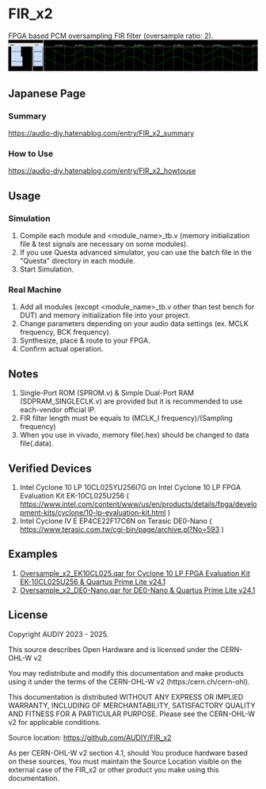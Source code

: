 # FIR_x2
FPGA based PCM oversampling FIR filter (oversample ratio: 2).  
![Image 1](/Images/image1.png)

## Japanese Page
### Summary
https://audio-diy.hatenablog.com/entry/FIR_x2_summary
### How to Use
https://audio-diy.hatenablog.com/entry/FIR_x2_howtouse

## Usage
### Simulation
1. Compile each module and <module_name>_tb.v (memory initialization file & test signals are necessary on some modules).
2. If you use Questa advanced simulator, you can use the batch file in the "Questa" directory in each module.
3. Start Simulation.
   
### Real Machine
1. Add all modules (except <module_name>_tb.v other than test bench for DUT) and memory initialization file into your project.
2. Change parameters depending on your audio data settings (ex. MCLK frequency, BCK frequency).
3. Synthesize, place & route to your FPGA.
4. Confirm actual operation.

## Notes
1. Single-Port ROM (SPROM.v) & Simple Dual-Port RAM (SDPRAM_SINGLECLK.v) are provided but it is recommended to use each-vendor official IP.
2. FIR filter length must be equals to (MCLK_I frequency)/(Sampling frequency)
3. When you use in vivado, memory file(.hex) should be changed to data file(.data). 

## Verified Devices
1. Intel Cyclone 10 LP 10CL025YU256I7G on Intel Cyclone 10 LP FPGA Evaluation Kit EK-10CL025U256 ( https://www.intel.com/content/www/us/en/products/details/fpga/development-kits/cyclone/10-lp-evaluation-kit.html )
2. Intel Cyclone IV E EP4CE22F17C6N on Terasic DE0-Nano ( https://www.terasic.com.tw/cgi-bin/page/archive.pl?No=593 )

## Examples
1. [Oversample_x2_EK10CL025.qar for Cyclone 10 LP FPGA Evaluation Kit EK-10CL025U256 & Quartus Prime Lite v24.1](/10_Example/01_EK-10CL025U256)
2. [Oversample_x2_DE0-Nano.qar for DE0-Nano & Quartus Prime Lite v24.1](/10_Example/02_DE0-Nano)

## License
Copyright AUDIY 2023 - 2025.

This source describes Open Hardware and is licensed under the CERN-OHL-W v2

You may redistribute and modify this documentation and make products using it under the terms of the CERN-OHL-W v2 (https:/cern.ch/cern-ohl). 

This documentation is distributed WITHOUT ANY EXPRESS OR IMPLIED WARRANTY, INCLUDING OF MERCHANTABILITY, SATISFACTORY QUALITY AND FITNESS FOR A PARTICULAR PURPOSE. Please see the CERN-OHL-W v2 for applicable conditions.

Source location: https://github.com/AUDIY/FIR_x2

As per CERN-OHL-W v2 section 4.1, should You produce hardware based on these sources, You must maintain the Source Location visible on the external case of the FIR_x2 or other product you make using this documentation.
